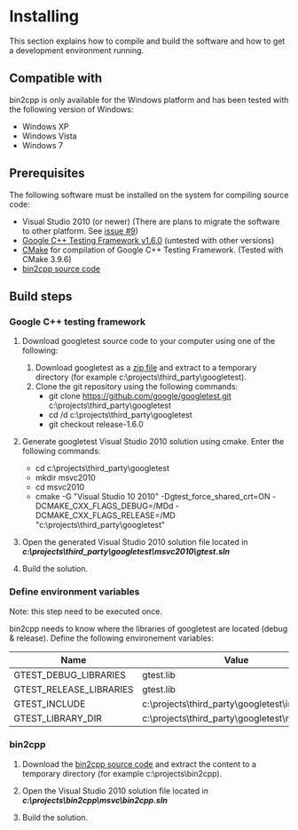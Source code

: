 # Installing

This section explains how to compile and build the software and how to get a development environment running.

## Compatible with

bin2cpp is only available for the Windows platform and has been tested with the following version of Windows:

*   Windows XP
*   Windows Vista
*   Windows 7

## Prerequisites

The following software must be installed on the system for compiling source code:

* Visual Studio 2010 (or newer) (There are plans to migrate the software to other platform. See [issue #9](https://github.com/end2endzone/bin2cpp/issues/9))
* [Google C++ Testing Framework v1.6.0](https://github.com/google/googletest/tree/release-1.6.0) (untested with other versions)
* [CMake](http://www.cmake.org/) for compilation of Google C++ Testing Framework. (Tested with CMake 3.9.6)
* [bin2cpp source code](https://github.com/end2endzone/bin2cpp/tags)

## Build steps

### Google C++ testing framework

1) Download googletest source code to your computer using one of the following:
   1) Download googletest as a [zip file](https://github.com/google/googletest/archive/release-1.6.0.zip) and extract to a temporary directory (for example c:\projects\third_party\googletest).
   2) Clone the git repository using the following commands:
      * git clone https://github.com/google/googletest.git c:\projects\third_party\googletest
      * cd /d c:\projects\third_party\googletest
      * git checkout release-1.6.0

2) Generate googletest Visual Studio 2010 solution using cmake. Enter the following commands:
   * cd c:\projects\third_party\googletest
   * mkdir msvc2010
   * cd msvc2010
   * cmake -G "Visual Studio 10 2010" -Dgtest_force_shared_crt=ON -DCMAKE_CXX_FLAGS_DEBUG=/MDd -DCMAKE_CXX_FLAGS_RELEASE=/MD "c:\projects\third_party\googletest"

3) Open the generated Visual Studio 2010 solution file located in 
   ***c:\projects\third_party\googletest\msvc2010\gtest.sln***

4) Build the solution.

### Define environment variables
Note: this step need to be executed once.

bin2cpp needs to know where the libraries of googletest are located (debug & release).
Define the following environement variables:

| Name                     | Value                                        |
|--------------------------|----------------------------------------------|
|  GTEST_DEBUG_LIBRARIES   | gtest.lib                                    |
|  GTEST_RELEASE_LIBRARIES | gtest.lib                                    |
|  GTEST_INCLUDE           | c:\projects\third_party\googletest\include   |
|  GTEST_LIBRARY_DIR       | c:\projects\third_party\googletest\msvc2010  |
 
### bin2cpp

1) Download the [bin2cpp source code](https://github.com/end2endzone/bin2cpp/tags) and extract the content to a temporary directory (for example c:\projects\bin2cpp).

2) Open the Visual Studio 2010 solution file located in 
   ***c:\projects\bin2cpp\msvc\bin2cpp.sln***

3) Build the solution.
